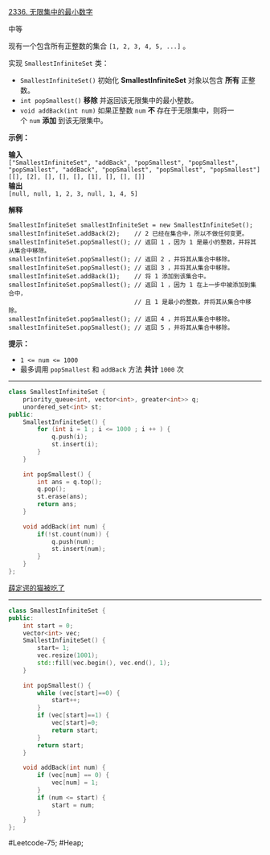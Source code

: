 [2336. 无限集中的最小数字](https://leetcode.cn/problems/smallest-number-in-infinite-set/)

中等

现有一个包含所有正整数的集合 `[1, 2, 3, 4, 5, ...]` 。

实现 `SmallestInfiniteSet` 类：

- `SmallestInfiniteSet()` 初始化 **SmallestInfiniteSet** 对象以包含 **所有** 正整数。
- `int popSmallest()` **移除** 并返回该无限集中的最小整数。
- `void addBack(int num)` 如果正整数 `num` **不** 存在于无限集中，则将一个 `num` **添加** 到该无限集中。

**示例：**

**输入**  
`["SmallestInfiniteSet", "addBack", "popSmallest", "popSmallest", "popSmallest", "addBack", "popSmallest", "popSmallest", "popSmallest"]`  
`[[], [2], [], [], [], [1], [], [], []]`  
**输出**  
`[null, null, 1, 2, 3, null, 1, 4, 5]`  

**解释**
```
SmallestInfiniteSet smallestInfiniteSet = new SmallestInfiniteSet();
smallestInfiniteSet.addBack(2);    // 2 已经在集合中，所以不做任何变更。
smallestInfiniteSet.popSmallest(); // 返回 1 ，因为 1 是最小的整数，并将其从集合中移除。
smallestInfiniteSet.popSmallest(); // 返回 2 ，并将其从集合中移除。
smallestInfiniteSet.popSmallest(); // 返回 3 ，并将其从集合中移除。
smallestInfiniteSet.addBack(1);    // 将 1 添加到该集合中。
smallestInfiniteSet.popSmallest(); // 返回 1 ，因为 1 在上一步中被添加到集合中，
                                   // 且 1 是最小的整数，并将其从集合中移除。
smallestInfiniteSet.popSmallest(); // 返回 4 ，并将其从集合中移除。
smallestInfiniteSet.popSmallest(); // 返回 5 ，并将其从集合中移除。
```
**提示：**

- `1 <= num <= 1000`
- 最多调用 `popSmallest` 和 `addBack` 方法 **共计** `1000` 次
---- ----

```cpp
class SmallestInfiniteSet {
    priority_queue<int, vector<int>, greater<int>> q;
    unordered_set<int> st;
public:
    SmallestInfiniteSet() {
        for (int i = 1 ; i <= 1000 ; i ++ ) {
            q.push(i);
            st.insert(i);
        }
    }
    
    int popSmallest() {
        int ans = q.top();
        q.pop();
        st.erase(ans);
        return ans;
    }
    
    void addBack(int num) {
        if(!st.count(num)) {
            q.push(num);
            st.insert(num);
        }
    }
};
```

[薛定谔的猫被吃了](https://leetcode.cn/problems/smallest-number-in-infinite-set/solutions/1/cyou-xian-dui-lie-ha-xi-biao-by-xie-ding-3upf/)

----
```cpp
class SmallestInfiniteSet {
public:
    int start = 0;
    vector<int> vec;
    SmallestInfiniteSet() {
        start= 1;
        vec.resize(1001);
        std::fill(vec.begin(), vec.end(), 1);
    }
    
    int popSmallest() {
        while (vec[start]==0) {
            start++;
        }
        if (vec[start]==1) {
            vec[start]=0;
            return start;
        }
        return start;
    }
    
    void addBack(int num) {
        if (vec[num] == 0) {
            vec[num] = 1;
        }
        if (num <= start) {
            start = num;
        }
    }
};
```

#Leetcode-75; #Heap;